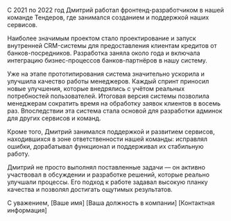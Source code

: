 С 2021 по 2022 год Дмитрий работал фронтенд-разработчиком в нашей команде Тендеров, где занимался созданием и поддержкой наших сервисов.

Наиболее значимым проектом стало проектирование и запуск внутренней CRM-системы для предоставления клиентам кредитов от банков-посредников. Разработка заняла около года и включала интеграцию бизнес-процессов банков-партнёров в нашу систему.

Уже на этапе прототипирования система значительно ускорила и улучшила качество работы менеджеров. Каждый спринт приносил новые улучшения, которые внедрялись с учётом реальных потребностей пользователей. Итоговая версия системы позволила менеджерам сократить время на обработку заявок клиентов в восемь раз. Впоследствии эта система стала основой для разработки админок для других сервисов и команд.

Кроме того, Дмитрий занимался поддержкой и развитием сервисов, находившихся в зоне ответственности нашей команды: исправлял ошибки, дорабатывал функционал и поддерживал их стабильную работу.

Дмитрий не просто выполнял поставленные задачи — он активно участвовал в обсуждении и разработке решений, которые реально улучшали процессы. Его подход к работе задавал высокую планку качества и позволял достигать ощутимых результатов.

С уважением,
[Ваше имя]
[Ваша должность в компании]
[Контактная информация]